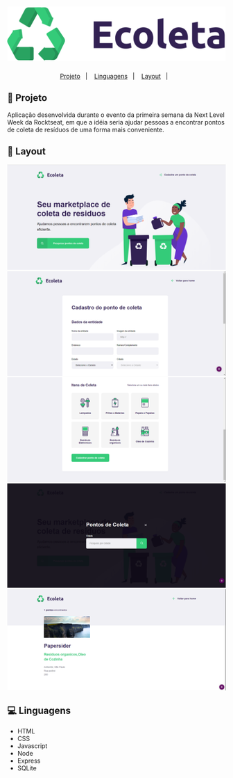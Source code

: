 <h1 align="center">
    <img alt="Logo" src="https://github.com/fabricioig863/ecoleta/blob/master/Layout/logo.svg" />
    <br>
</h1>

<p align="center">
<a href="#-projeto">Projeto</a>&nbsp;&nbsp;&nbsp;|&nbsp;&nbsp;&nbsp;
  <a href="#rocket-tecnologias">Linguagens</a>&nbsp;&nbsp;&nbsp;|&nbsp;&nbsp;&nbsp;  
  <a href="#-layout">Layout</a>&nbsp;&nbsp;&nbsp;|&nbsp;&nbsp;&nbsp;
</p>

## 🚀 Projeto 

Aplicação desenvolvida durante o evento da primeira semana da Next Level Week da Rocktseat, em que a idéia seria ajudar pessoas a encontrar pontos de coleta de resíduos de uma forma mais conveniente.


## 🎨 Layout

![Layout do projeto](https://github.com/fabricioig863/ecoleta/blob/master/Layout/layout-01.png)
![Layout do projeto](https://github.com/fabricioig863/ecoleta/blob/master/Layout/layout-02.png)
![Layout do projeto](https://github.com/fabricioig863/ecoleta/blob/master/Layout/layout-03.png)
![Layout do projeto](https://github.com/fabricioig863/ecoleta/blob/master/Layout/layout-04.png)
![Layout do projeto](https://github.com/fabricioig863/ecoleta/blob/master/Layout/layout-05.png)


## 💻 Linguagens

- HTML
- CSS
- Javascript
- Node
- Express
- SQLite
